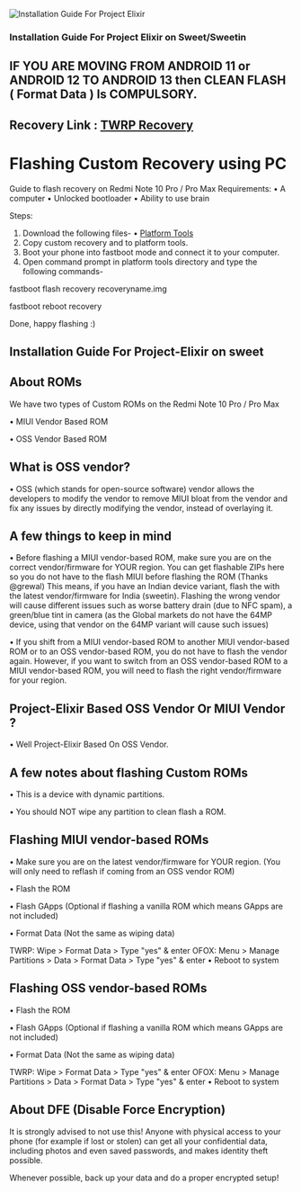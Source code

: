 ![Installation Guide For Project Elixir](https://i.imgur.com/3UmK6nS.png "Installation")

### Installation Guide For Project Elixir on Sweet/Sweetin

## IF YOU ARE MOVING FROM ANDROID 11 or ANDROID 12 TO ANDROID 13 then CLEAN FLASH ( Format Data ) Is COMPULSORY.

## Recovery Link : [TWRP Recovery](https://sourceforge.net/projects/orangefox-releases/files/sweet/OrangeFox-R12.1_2-Unofficial-sweet.zip/download)

# Flashing Custom Recovery using PC 
Guide to flash recovery on Redmi Note 10 Pro / Pro Max
Requirements:
• A computer
• Unlocked bootloader
• Ability to use brain

Steps:
1. Download the following files-
• [Platform Tools](https://developer.android.com/studio/releases/platform-tools)
2. Copy custom recovery and  to platform tools.
3. Boot your phone into fastboot mode and connect it to your computer.
4. Open command prompt in platform tools directory and type the following commands-

fastboot flash recovery recoveryname.img

fastboot reboot recovery

Done, happy flashing :)

## Installation Guide For Project-Elixir on sweet

## About ROMs
We have two types of Custom ROMs on the Redmi Note 10 Pro / Pro Max

• MIUI Vendor Based ROM

• OSS Vendor Based ROM

## What is OSS vendor?
• OSS (which stands for open-source software) vendor allows the developers to modify the vendor to remove MIUI bloat from the vendor and fix any issues by directly modifying the vendor, instead of overlaying it.

## A few things to keep in mind
• Before flashing a MIUI vendor-based ROM, make sure you are on the correct vendor/firmware for YOUR region. You can get flashable ZIPs here so you do not have to the flash MIUI before flashing the ROM (Thanks @grewal) This means, if you have an Indian device variant, flash the with the latest vendor/firmware for India (sweetin). Flashing the wrong vendor will cause different issues such as worse battery drain (due to NFC spam), a green/blue tint in camera (as the Global markets do not have the 64MP device, using that vendor on the 64MP variant will cause such issues)

• If you shift from a MIUI vendor-based ROM to another MIUI vendor-based ROM or to an OSS vendor-based ROM, you do not have to flash the vendor again. However, if you want to switch from an OSS vendor-based ROM to a MIUI vendor-based ROM, you will need to flash the right vendor/firmware for your region.

## Project-Elixir Based OSS Vendor Or MIUI Vendor ?

• Well Project-Elixir Based On OSS Vendor.


## A few notes about flashing Custom ROMs
• This is a device with dynamic partitions.

• You should NOT wipe any partition to clean flash a ROM.

## Flashing MIUI vendor-based ROMs
• Make sure you are on the latest vendor/firmware for YOUR region. (You will only need to reflash if coming from an OSS vendor ROM)

• Flash the ROM

• Flash GApps (Optional if flashing a vanilla ROM which means GApps are not included)

• Format Data (Not the same as wiping data)

TWRP: Wipe > Format Data > Type "yes" & enter
OFOX: Menu > Manage Partitions > Data > Format Data > Type "yes" & enter
• Reboot to system

## Flashing OSS vendor-based ROMs
• Flash the ROM

• Flash GApps (Optional if flashing a vanilla ROM which means GApps are not included)

• Format Data (Not the same as wiping data)

TWRP: Wipe > Format Data > Type "yes" & enter
OFOX: Menu > Manage Partitions > Data > Format Data > Type "yes" & enter
• Reboot to system

## About DFE (Disable Force Encryption)
It is strongly advised to not use this! Anyone with physical access to your phone (for example if lost or stolen) can get all your confidential data, including photos and even saved passwords, and makes identity theft possible.

Whenever possible, back up your data and do a proper encrypted setup!
